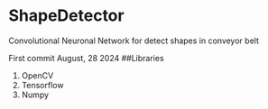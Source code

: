 # ShapeDetector
Convolutional Neuronal Network for detect shapes in conveyor belt

First commit August, 28 2024
##Libraries
1. OpenCV
2. Tensorflow
3. Numpy
